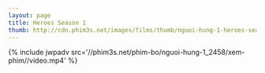 ```yaml
---
layout: page
title: Heroes Season 1
thumb: http://cdn.phim3s.net/images/films/thumb/nguoi-hung-1-heroes-season-1-2006.jpg
---
```

{% include jwpadv src='//phim3s.net/phim-bo/nguoi-hung-1_2458/xem-phim//video.mp4' %}
